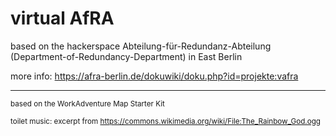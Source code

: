 # virtual AfRA

based on the hackerspace Abteilung-für-Redundanz-Abteilung (Department-of-Redundancy-Department) in East Berlin

more info: https://afra-berlin.de/dokuwiki/doku.php?id=projekte:vafra

---
<sub>based on the WorkAdventure Map Starter Kit</sub>

<sub>toilet music: excerpt from https://commons.wikimedia.org/wiki/File:The_Rainbow_God.ogg</sub>
